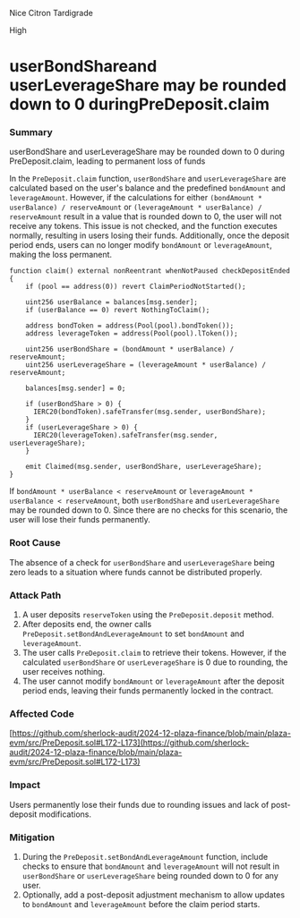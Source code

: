 Nice Citron Tardigrade

High

# ​userBondShare​ and ​userLeverageShare​ may be rounded down to 0 during ​PreDeposit.claim

### Summary
​userBondShare​ and ​userLeverageShare​ may be rounded down to 0 during ​PreDeposit.claim​, leading to permanent loss of funds

In the `PreDeposit.claim` function, `userBondShare` and `userLeverageShare` are calculated based on the user's balance and the predefined `bondAmount` and `leverageAmount`. However, if the calculations for either `(bondAmount * userBalance) / reserveAmount` or `(leverageAmount * userBalance) / reserveAmount` result in a value that is rounded down to 0, the user will not receive any tokens. This issue is not checked, and the function executes normally, resulting in users losing their funds. Additionally, once the deposit period ends, users can no longer modify `bondAmount` or `leverageAmount`, making the loss permanent.

```solidity
function claim() external nonReentrant whenNotPaused checkDepositEnded {
    if (pool == address(0)) revert ClaimPeriodNotStarted();
  
    uint256 userBalance = balances[msg.sender];
    if (userBalance == 0) revert NothingToClaim();

    address bondToken = address(Pool(pool).bondToken());
    address leverageToken = address(Pool(pool).lToken());

    uint256 userBondShare = (bondAmount * userBalance) / reserveAmount;
    uint256 userLeverageShare = (leverageAmount * userBalance) / reserveAmount;

    balances[msg.sender] = 0; 

    if (userBondShare > 0) {
      IERC20(bondToken).safeTransfer(msg.sender, userBondShare);
    }
    if (userLeverageShare > 0) {
      IERC20(leverageToken).safeTransfer(msg.sender, userLeverageShare);
    }

    emit Claimed(msg.sender, userBondShare, userLeverageShare);
}
```

If `bondAmount * userBalance < reserveAmount` or `leverageAmount * userBalance < reserveAmount`, both `userBondShare` and `userLeverageShare` may be rounded down to 0. Since there are no checks for this scenario, the user will lose their funds permanently.


### Root Cause

The absence of a check for `userBondShare` and `userLeverageShare` being zero leads to a situation where funds cannot be distributed properly.


### Attack Path

1. A user deposits `reserveToken` using the `PreDeposit.deposit` method.
2. After deposits end, the owner calls `PreDeposit.setBondAndLeverageAmount` to set `bondAmount` and `leverageAmount`.
3. The user calls `PreDeposit.claim` to retrieve their tokens. However, if the calculated `userBondShare` or `userLeverageShare` is 0 due to rounding, the user receives nothing.
4. The user cannot modify `bondAmount` or `leverageAmount` after the deposit period ends, leaving their funds permanently locked in the contract.


### Affected Code

[https://github.com/sherlock-audit/2024-12-plaza-finance/blob/main/plaza-evm/src/PreDeposit.sol#L172-L173](https://github.com/sherlock-audit/2024-12-plaza-finance/blob/main/plaza-evm/src/PreDeposit.sol#L172-L173)


### Impact

Users permanently lose their funds due to rounding issues and lack of post-deposit modifications.


### Mitigation

1. During the `PreDeposit.setBondAndLeverageAmount` function, include checks to ensure that `bondAmount` and `leverageAmount` will not result in `userBondShare` or `userLeverageShare` being rounded down to 0 for any user.
2. Optionally, add a post-deposit adjustment mechanism to allow updates to `bondAmount` and `leverageAmount` before the claim period starts.